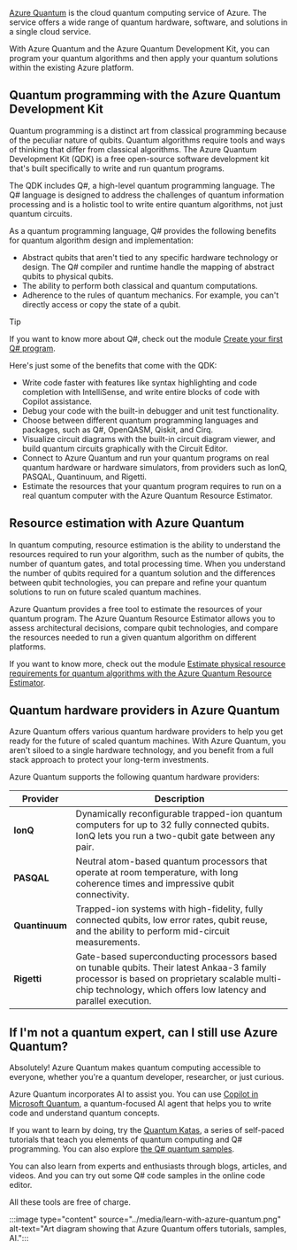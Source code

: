 [Azure Quantum](https://azure.microsoft.com/products/quantum/) is the cloud quantum computing service of Azure. The service offers a wide range of quantum hardware, software, and solutions in a single cloud service.

With Azure Quantum and the Azure Quantum Development Kit, you can program your quantum algorithms and then apply your quantum solutions within the existing Azure platform.

## Quantum programming with the Azure Quantum Development Kit

Quantum programming is a distinct art from classical programming because of the peculiar nature of qubits. Quantum algorithms require tools and ways of thinking that differ from classical algorithms. The Azure Quantum Development Kit (QDK) is a free open-source software development kit that's built specifically to write and run quantum programs.

The QDK includes Q#, a high-level quantum programming language. The Q# language is designed to address the challenges of quantum information processing and is a holistic tool to write entire quantum algorithms, not just quantum circuits.

As a quantum programming language, Q# provides the following benefits for quantum algorithm design and implementation:

- Abstract qubits that aren't tied to any specific hardware technology or design. The Q# compiler and runtime handle the mapping of abstract qubits to physical qubits.
- The ability to perform both classical and quantum computations.
- Adherence to the rules of quantum mechanics. For example, you can't directly access or copy the state of a qubit.

> [!TIP]
> If you want to know more about Q#, check out the module [Create your first Q# program](/training/modules/qsharp-create-first-quantum-development-kit).

Here's just some of the benefits that come with the QDK:

- Write code faster with features like syntax highlighting and code completion with IntelliSense, and write entire blocks of code with Copilot assistance.
- Debug your code with the built-in debugger and unit test functionality.
- Choose between different quantum programming languages and packages, such as Q#, OpenQASM, Qiskit, and Cirq.
- Visualize circuit diagrams with the built-in circuit diagram viewer, and build quantum circuits graphically with the Circuit Editor.
- Connect to Azure Quantum and run your quantum programs on real quantum hardware or hardware simulators, from providers such as IonQ, PASQAL, Quantinuum, and Rigetti.
- Estimate the resources that your quantum program requires to run on a real quantum computer with the Azure Quantum Resource Estimator.

## Resource estimation with Azure Quantum

In quantum computing, resource estimation is the ability to understand the resources required to run your algorithm, such as the number of qubits, the number of quantum gates, and total processing time. When you understand the number of qubits required for a quantum solution and the differences between qubit technologies, you can prepare and refine your quantum solutions to run on future scaled quantum machines.

Azure Quantum provides a free tool to estimate the resources of your quantum program. The Azure Quantum Resource Estimator allows you to assess architectural decisions, compare qubit technologies, and compare the resources needed to run a given quantum algorithm on different platforms.

If you want to know more, check out the module [Estimate physical resource requirements for quantum algorithms with the Azure Quantum Resource Estimator](/training/modules/estimate-resources-quantum-algorithms).

## Quantum hardware providers in Azure Quantum

Azure Quantum offers various quantum hardware providers to help you get ready for the future of scaled quantum machines. With Azure Quantum, you aren't siloed to a single hardware technology, and you benefit from a full stack approach to protect your long-term investments.

Azure Quantum supports the following quantum hardware providers:

| **Provider**   | **Description** |
|----------------|-----------------|
| **IonQ**       | Dynamically reconfigurable trapped-ion quantum computers for up to 32 fully connected qubits. IonQ lets you run a two-qubit gate between any pair. |
| **PASQAL**     | Neutral atom-based quantum processors that operate at room temperature, with long coherence times and impressive qubit connectivity. |
| **Quantinuum** | Trapped-ion systems with high-fidelity, fully connected qubits, low error rates, qubit reuse, and the ability to perform mid-circuit measurements. |
| **Rigetti**    | Gate-based superconducting processors based on tunable qubits. Their latest Ankaa-3 family processor is based on proprietary scalable multi-chip technology, which offers low latency and parallel execution. |

## If I'm not a quantum expert, can I still use Azure Quantum?

Absolutely! Azure Quantum makes quantum computing accessible to everyone, whether you're a quantum developer, researcher, or just curious.

Azure Quantum incorporates AI to assist you. You can use [Copilot in Microsoft Quantum](https://quantum.microsoft.com/experience/quantum-coding), a quantum-focused AI agent that helps you to write code and understand quantum concepts.

If you want to learn by doing, try the [Quantum Katas](https://quantum.microsoft.com/experience/quantum-katas), a series of self-paced tutorials that teach you elements of quantum computing and Q# programming. You can also explore [the Q# quantum samples](https://github.com/microsoft/qsharp/tree/main/samples).

You can also learn from experts and enthusiasts through blogs, articles, and videos. And you can try out some Q# code samples in the online code editor.

All these tools are free of charge.

:::image type="content" source="../media/learn-with-azure-quantum.png" alt-text="Art diagram showing that Azure Quantum offers tutorials, samples, AI.":::
